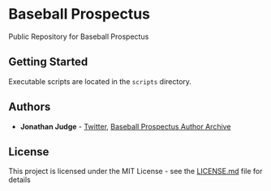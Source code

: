 # Baseball Prospectus

Public Repository for Baseball Prospectus

## Getting Started

Executable scripts are located in the `scripts` directory.

## Authors

* **Jonathan Judge** - [Twitter](https://twitter.com/bachlaw), [Baseball Prospectus Author Archive](https://www.baseballprospectus.com/author/jonathan_judge/)

## License

This project is licensed under the MIT License - see the [LICENSE.md](LICENSE.md) file for details
